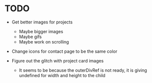 # TODO

- Get better images for projects
  - Maybe bigger images
  - Maybe gifs
  - Maybe work on scrolling
- Change icons for contact page to be the same color

- Figure out the glitch with project card images
  - It seems to be because the outerDivRef is not ready, it is giving undefined for width and height to the child